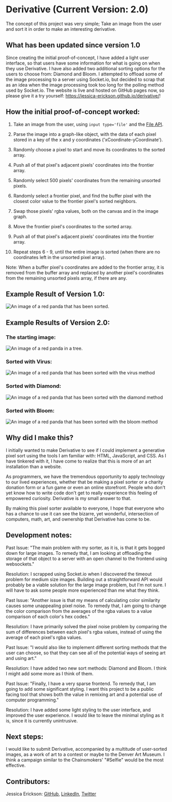 # Derivative (Current Version: 2.0)

The concept of this project was very simple; Take an image from the user and sort it in order to make an interesting derivative.

## What has been updated since version 1.0

Since creating the initial proof-of-concept, I have added a light user interface, so that users have some information for what is going on when they use Derivative. I have also added two additional sorting options for the users to choose from: Diamond and Bloom. I attempted to offload some of the image processing to a server using Socket.io, but decided to scrap that as an idea when the image processing took too long for the polling method used by Socket.io. The website is live and hosted on GitHub pages now, so please give it a try yourself: https://jessica-erickson.github.io/derivative/!

## How the initial proof-of-concept worked:

1. Take an image from the user, using `input type='file'` and the [File API](https://developer.mozilla.org/en-US/docs/Web/API/File/Using_files_from_web_applications).

2. Parse the image into a graph-like object, with the data of each pixel stored in a key of the x and y coordinates ('xCoordinate-yCoordinate').

3. Randomly choose a pixel to start and move its coordinates to the sorted array.

4. Push all of that pixel's adjacent pixels' coordinates into the frontier array.

5. Randomly select 500 pixels' coordinates from the remaining unsorted pixels.

6. Randomly select a frontier pixel, and find the buffer pixel with the closest color value to the frontier pixel's sorted neighbors.

7. Swap those pixels' rgba values, both on the canvas and in the image graph.

8. Move the frontier pixel's coordinates to the sorted array.

9. Push all of that pixel's adjacent pixels' coordinates into the frontier array.

10. Repeat steps 6 - 9, until the entire image is sorted (when there are no coordinates left in the unsorted pixel array).

Note: When a buffer pixel's coordinates are added to the frontier array, it is removed from the buffer array and replaced by another pixel's coordinates from the remaining unsorted pixels array, if there are any.

## Example Result of Version 1.0:

![An image of a red panda that has been sorted.](./assets/derivative-panda.png)

## Example Results of Version 2.0:

### The starting image:

![An image of a red panda in a tree.](./assets/curiouspanda.jpg)

### Sorted with Virus:

![An image of a red panda that has been sorted with the virus method](./assets/viruspanda.png)

### Sorted with Diamond:

![An image of a red panda that has been sorted with the diamond method](./assets/diamondpanda.png)

### Sorted with Bloom:

![An image of a red panda that has been sorted with the bloom method](./assets/bloompanda.png)

## Why did I make this?

I initially wanted to make Derivative to see if I could implement a generative pixel sort using the tools I am familiar with: HTML, JavaScript, and CSS. As I have tinkered with it, I have come to realize that this is more of an art installation than a website.

As programmers, we have the tremendous opportunity to apply technology to our lived experiences, whether that be making a pixel sorter or a charity donation form or a fun game or even an online storefront. People who don't yet know how to write code don't get to really experience this feeling of empowered curiosity. Derivative is my small answer to that.

By making this pixel sorter available to everyone, I hope that everyone who has a chance to use it can see the bizarre, yet wonderful, intersection of computers, math, art, and ownership that Derivative has come to be.

## Development notes:

Past Issue: "The main problem with my sorter, as it is, is that it gets bogged down for large images. To remedy that, I am looking at offloading the storage of that object to a server with an open channel to the frontend using websockets."

Resolution: I scrapped using Socket.io when I discovered the timeout problem for medium size images. Building out a straightforward API would probably be a viable solution for the large image problem, but I'm not sure. I will have to ask some people more experienced than me what they think.

Past Issue: "Another issue is that my means of calculating color similarity causes some unappealing pixel noise. To remedy that, I am going to change the color comparison from the averages of the rgba values to a value comparison of each color's hex codes."

Resolution: I have primarily solved the pixel noise problem by comparing the sum of differences between each pixel's rgba values, instead of using the average of each pixel's rgba values.

Past Issue: "I would also like to implement different sorting methods that the user can choose, so that they can see all of the potential ways of seeing art and using art."

Resolution: I have added two new sort methods: Diamond and Bloom. I think I might add some more as I think of them.

Past Issue: "Finally, I have a very sparse frontend. To remedy that, I am going to add some significant styling. I want this project to be a public facing tool that shows both the value in remixing art and a potential use of computer programming."

Resolution: I have added some light styling to the user interface, and improved the user experience. I would like to leave the minimal styling as it is, since it is currently unintrusive.

## Next steps:

I would like to submit Derivative, accompanied by a multitude of user-sorted images, as a work of art to a contest or maybe to the Denver Art Museum. I think a campaign similar to the Chainsmokers' "#Selfie" would be the most effective.

## Contributors:

Jessica Erickson: [GitHub](https://github.com/Jessica-Erickson), [LinkedIn](https://www.linkedin.com/in/j-m-erickson/), [Twitter](https://twitter.com/J_M_Erickson)
